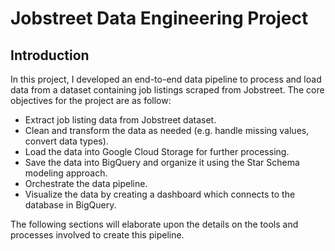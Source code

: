 # Jobstreet Data Engineering Project
## Introduction
In this project, I developed an end-to-end data pipeline to process and load data from a dataset containing job listings scraped from Jobstreet. The core objectives for the project are as follow:
* Extract job listing data from Jobstreet dataset.
* Clean and transform the data as needed (e.g. handle missing values, convert data types).
* Load the data into Google Cloud Storage for further processing.
* Save the data into BigQuery and organize it using the Star Schema modeling approach.
* Orchestrate the data pipeline.
* Visualize the data by creating a dashboard which connects to the database in BigQuery.

The following sections will elaborate upon the details on the tools and processes involved to create this pipeline.
